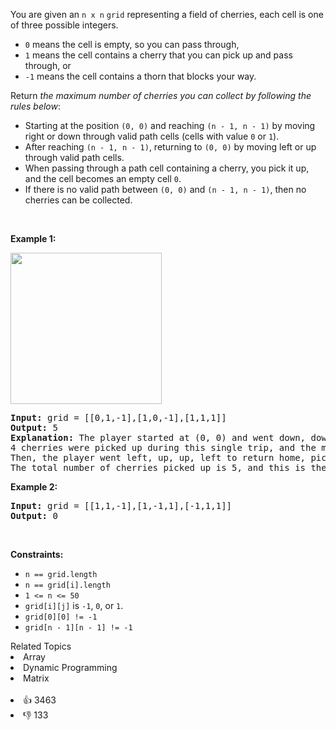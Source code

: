 <p>You are given an <code>n x n</code> <code>grid</code> representing a field of cherries, each cell is one of three possible integers.</p>

<ul> 
 <li><code>0</code> means the cell is empty, so you can pass through,</li> 
 <li><code>1</code> means the cell contains a cherry that you can pick up and pass through, or</li> 
 <li><code>-1</code> means the cell contains a thorn that blocks your way.</li> 
</ul>

<p>Return <em>the maximum number of cherries you can collect by following the rules below</em>:</p>

<ul> 
 <li>Starting at the position <code>(0, 0)</code> and reaching <code>(n - 1, n - 1)</code> by moving right or down through valid path cells (cells with value <code>0</code> or <code>1</code>).</li> 
 <li>After reaching <code>(n - 1, n - 1)</code>, returning to <code>(0, 0)</code> by moving left or up through valid path cells.</li> 
 <li>When passing through a path cell containing a cherry, you pick it up, and the cell becomes an empty cell <code>0</code>.</li> 
 <li>If there is no valid path between <code>(0, 0)</code> and <code>(n - 1, n - 1)</code>, then no cherries can be collected.</li> 
</ul>

<p>&nbsp;</p> 
<p><strong class="example">Example 1:</strong></p> 
<img alt="" src="https://assets.leetcode.com/uploads/2020/12/14/grid.jpg" style="width: 242px; height: 242px;" /> 
<pre>
<strong>Input:</strong> grid = [[0,1,-1],[1,0,-1],[1,1,1]]
<strong>Output:</strong> 5
<strong>Explanation:</strong> The player started at (0, 0) and went down, down, right right to reach (2, 2).
4 cherries were picked up during this single trip, and the matrix becomes [[0,1,-1],[0,0,-1],[0,0,0]].
Then, the player went left, up, up, left to return home, picking up one more cherry.
The total number of cherries picked up is 5, and this is the maximum possible.
</pre>

<p><strong class="example">Example 2:</strong></p>

<pre>
<strong>Input:</strong> grid = [[1,1,-1],[1,-1,1],[-1,1,1]]
<strong>Output:</strong> 0
</pre>

<p>&nbsp;</p> 
<p><strong>Constraints:</strong></p>

<ul> 
 <li><code>n == grid.length</code></li> 
 <li><code>n == grid[i].length</code></li> 
 <li><code>1 &lt;= n &lt;= 50</code></li> 
 <li><code>grid[i][j]</code> is <code>-1</code>, <code>0</code>, or <code>1</code>.</li> 
 <li><code>grid[0][0] != -1</code></li> 
 <li><code>grid[n - 1][n - 1] != -1</code></li> 
</ul>

<div><div>Related Topics</div><div><li>Array</li><li>Dynamic Programming</li><li>Matrix</li></div></div><br><div><li>👍 3463</li><li>👎 133</li></div>